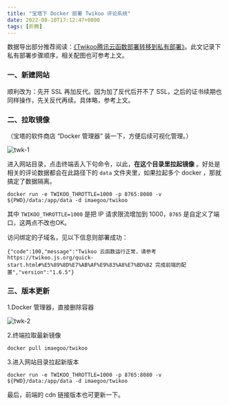 ```yaml
---
title: "宝塔下 Docker 部署 Twikoo 评论系统"
date: 2022-08-10T17:12:47+0800
tags: [折腾]
---
```


数据导出部分推荐阅读：[《Twikoo腾讯云函数部署转移到私有部署》](https://blog.zhheo.com/p/99d020fe.html)。此文记录下私有部署步骤顺序，相关配图也可参考上文。

### 一、新建网站

顺利改为：先开 SSL 再加反代。因为加了反代后开不了 SSL，之后的证书续期也同样操作，先关反代再续。具体略，参考上文。

### 二、拉取镜像

（宝塔的软件商店 “Docker 管理器” 装一下，方便后续可视化管理。）

![twk-1](https://cdn.edui.fun/images/2022/08/twk-1.jpg)

进入网站目录，点击终端丢入下句命令，以此，**在这个目录里拉起镜像** 。好处是相关的评论数据都会在此路径下的 `data` 文件夹里，如果拉起多个 docker ，那就搞定了数据隔离。

```
docker run -e TWIKOO_THROTTLE=1000 -p 8765:8080 -v ${PWD}/data:/app/data -d imaegoo/twikoo
```

其中 `TWIKOO_THROTTLE=1000` 是把 IP 请求限流增加到 1000，`8765` 是自定义了端口，这两点不改也OK。

<!--more-->

访问绑定的子域名，见以下信息则部署成功：

```
{"code":100,"message":"Twikoo 云函数运行正常，请参考 https://twikoo.js.org/quick-start.html#%E5%89%8D%E7%AB%AF%E9%83%A8%E7%BD%B2 完成前端的配置","version":"1.6.5"}
```

### 三、版本更新

1.Docker 管理器，直接删除容器

![twk-2](https://cdn.edui.fun/images/2022/08/twk-2.jpg)

2.终端拉取最新镜像

```
docker pull imaegoo/twikoo
```

3.进入网站目录拉起新版本

```
docker run -e TWIKOO_THROTTLE=1000 -p 8765:8080 -v ${PWD}/data:/app/data -d imaegoo/twikoo
```

最后，前端的 cdn 链接版本也可更新一下。